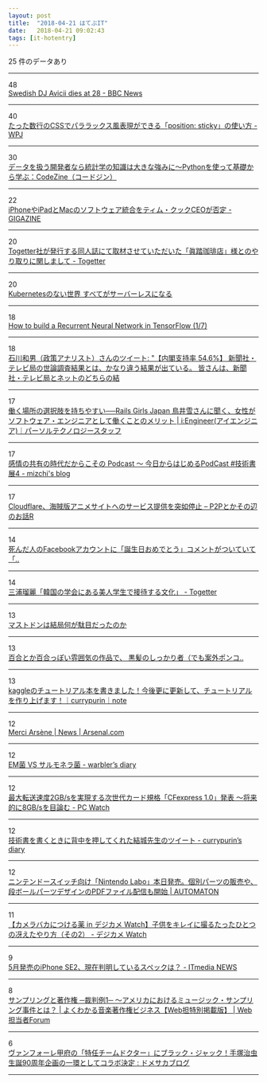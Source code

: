 ```yaml
---
layout: post
title:  "2018-04-21 はてぶIT"
date:   2018-04-21 09:02:43
tags: [it-hotentry]
---
```

25 件のデータあり

<hr><div class="row">
<div class="col-1"><span class="badge badge-pill badge-success h2">48</span></div>
<div class="col-11"><a href='http://www.bbc.com/news/world-europe-43841194' target='_blank'>Swedish DJ Avicii dies at 28 - BBC News</a></div>
</div>
<hr>
<div class="row">
<div class="col-1"><span class="badge badge-pill badge-success h2">40</span></div>
<div class="col-11"><a href='https://www.webprofessional.jp/js-library-scrollreveal-2/' target='_blank'>たった数行のCSSでパララックス風表現ができる「position: sticky」の使い方 - WPJ</a></div>
</div>
<hr>
<div class="row">
<div class="col-1"><span class="badge badge-pill badge-success h2">30</span></div>
<div class="col-11"><a href='https://codezine.jp/article/detail/10765' target='_blank'>データを扱う開発者なら統計学の知識は大きな強みに～Pythonを使って基礎から学ぶ：CodeZine（コードジン）</a></div>
</div>
<hr>
<div class="row">
<div class="col-1"><span class="badge badge-pill badge-success h2">22</span></div>
<div class="col-11"><a href='https://gigazine.net/news/20180420-ios-not-to-merge-with-macos/' target='_blank'>iPhoneやiPadとMacのソフトウェア統合をティム・クックCEOが否定 - GIGAZINE</a></div>
</div>
<hr>
<div class="row">
<div class="col-1"><span class="badge badge-pill badge-success h2">20</span></div>
<div class="col-11"><a href='https://togetter.com/li/1219892' target='_blank'>Togetter社が発行する同人誌にて取材させていただいた「眞踏珈琲店」様とのやり取りに関しまして - Togetter</a></div>
</div>
<hr>
<div class="row">
<div class="col-1"><span class="badge badge-pill badge-success h2">20</span></div>
<div class="col-11"><a href='https://www.slideshare.net/YoshidaShingo/thefuturewillbeserverless' target='_blank'>Kubernetesのない世界 すべてがサーバーレスになる</a></div>
</div>
<hr>
<div class="row">
<div class="col-1"><span class="badge badge-pill badge-success h2">18</span></div>
<div class="col-11"><a href='https://medium.com/@erikhallstrm/83cd7105b767' target='_blank'>How to build a Recurrent Neural Network in TensorFlow (1/7)</a></div>
</div>
<hr>
<div class="row">
<div class="col-1"><span class="badge badge-pill badge-success h2">18</span></div>
<div class="col-11"><a href='http://twitter.com/kazuo_ishikawa/status/987216826722496512' target='_blank'>石川和男（政策アナリスト）さんのツイート: "【内閣支持率 54.6%】 新聞社・テレビ局の世論調査結果とは、かなり違う結果が出ている。 皆さんは、新聞社・テレビ局とネットのどちらの結</a></div>
</div>
<hr>
<div class="row">
<div class="col-1"><span class="badge badge-pill badge-success h2">17</span></div>
<div class="col-11"><a href='https://persol-tech-s.co.jp/i-engineer/human/railsgirls' target='_blank'>働く場所の選択肢を持ちやすい──Rails Girls Japan 鳥井雪さんに聞く、女性がソフトウェア・エンジニアとして働くことのメリット | i:Engineer(アイエンジニア)｜パーソルテクノロジースタッフ</a></div>
</div>
<hr>
<div class="row">
<div class="col-1"><span class="badge badge-pill badge-success h2">17</span></div>
<div class="col-11"><a href='http://mizchi.hatenablog.com/entry/2018/04/20/230636' target='_blank'>感情の共有の時代だからこその Podcast 〜 今日からはじめるPodCast #技術書展4 - mizchi's blog</a></div>
</div>
<hr>
<div class="row">
<div class="col-1"><span class="badge badge-pill badge-success h2">17</span></div>
<div class="col-11"><a href='http://p2ptk.org/copyright/882' target='_blank'>Cloudflare、海賊版アニメサイトへのサービス提供を突如停止 – P2Pとかその辺のお話R</a></div>
</div>
<hr>
<div class="row">
<div class="col-1"><span class="badge badge-pill badge-success h2">14</span></div>
<div class="col-11"><a href='https://anond.hatelabo.jp/20180420134142' target='_blank'>死んだ人のFacebookアカウントに「誕生日おめでとう」コメントがついていて「..</a></div>
</div>
<hr>
<div class="row">
<div class="col-1"><span class="badge badge-pill badge-success h2">14</span></div>
<div class="col-11"><a href='https://togetter.com/li/1219986' target='_blank'>三浦瑠麗「韓国の学会にある美人学生で接待する文化」 - Togetter</a></div>
</div>
<hr>
<div class="row">
<div class="col-1"><span class="badge badge-pill badge-success h2">13</span></div>
<div class="col-11"><a href='https://anond.hatelabo.jp/20180419183039' target='_blank'>マストドンは結局何が駄目だったのか</a></div>
</div>
<hr>
<div class="row">
<div class="col-1"><span class="badge badge-pill badge-success h2">13</span></div>
<div class="col-11"><a href='https://anond.hatelabo.jp/20180417093102' target='_blank'>百合とか百合っぽい雰囲気の作品で、 黒髪のしっかり者（でも案外ポンコ..</a></div>
</div>
<hr>
<div class="row">
<div class="col-1"><span class="badge badge-pill badge-success h2">13</span></div>
<div class="col-11"><a href='https://note.mu/currypurin/n/nf390914c721e' target='_blank'>kaggleのチュートリアル本を書きました！今後更に更新して、チュートリアルを作り上げます！｜currypurin｜note</a></div>
</div>
<hr>
<div class="row">
<div class="col-1"><span class="badge badge-pill badge-success h2">12</span></div>
<div class="col-11"><a href='https://www.arsenal.com/news/merci-arsene' target='_blank'>Merci Arsène | News | Arsenal.com</a></div>
</div>
<hr>
<div class="row">
<div class="col-1"><span class="badge badge-pill badge-success h2">12</span></div>
<div class="col-11"><a href='http://warbler.hatenablog.com/entry/2018/04/20/160007' target='_blank'>EM菌 VS サルモネラ菌 - warbler’s diary</a></div>
</div>
<hr>
<div class="row">
<div class="col-1"><span class="badge badge-pill badge-success h2">12</span></div>
<div class="col-11"><a href='https://pc.watch.impress.co.jp/docs/news/1118275.html' target='_blank'>最大転送速度2GB/sを実現する次世代カード規格「CFexpress 1.0」発表 ～将来的に8GB/sを目論む - PC Watch</a></div>
</div>
<hr>
<div class="row">
<div class="col-1"><span class="badge badge-pill badge-success h2">12</span></div>
<div class="col-11"><a href='http://www.currypurin.com/entry/2018/04/21/002224' target='_blank'>技術書を書くときに背中を押してくれた結城先生のツイート - currypurin’s diary</a></div>
</div>
<hr>
<div class="row">
<div class="col-1"><span class="badge badge-pill badge-success h2">12</span></div>
<div class="col-11"><a href='http://jp.automaton.am/articles/newsjp/20180420-66483/' target='_blank'>ニンテンドースイッチ向け「Nintendo Labo」本日発売。個別パーツの販売や、段ボールパーツデザインのPDFファイル配信も開始 | AUTOMATON</a></div>
</div>
<hr>
<div class="row">
<div class="col-1"><span class="badge badge-pill badge-success h2">11</span></div>
<div class="col-11"><a href='https://dc.watch.impress.co.jp/docs/comic/clinic/1117966.html' target='_blank'>【カメラバカにつける薬 in デジカメ Watch】子供をキレイに撮るたったひとつの冴えたやり方（その2） - デジカメ Watch</a></div>
</div>
<hr>
<div class="row">
<div class="col-1"><span class="badge badge-pill badge-success h2">9</span></div>
<div class="col-11"><a href='http://www.itmedia.co.jp/news/articles/1804/20/news128.html' target='_blank'>5月発売のiPhone SE2、現在判明しているスペックは？ - ITmedia NEWS</a></div>
</div>
<hr>
<div class="row">
<div class="col-1"><span class="badge badge-pill badge-success h2">8</span></div>
<div class="col-11"><a href='https://webtan.impress.co.jp/e/2018/04/19/28398' target='_blank'>サンプリングと著作権 ─裁判例1─ ～アメリカにおけるミュージック・サンプリング事件とは？ | よくわかる音楽著作権ビジネス【Web担特別掲載版】 | Web担当者Forum</a></div>
</div>
<hr>
<div class="row">
<div class="col-1"><span class="badge badge-pill badge-success h2">6</span></div>
<div class="col-11"><a href='http://blog.domesoccer.jp/archives/60101507.html' target='_blank'>ヴァンフォーレ甲府の「特任チームドクター」にブラック・ジャック！手塚治虫生誕90周年企画の一環としてコラボ決定 : ドメサカブログ</a></div>
</div>
<hr>
